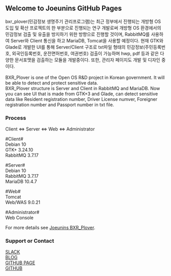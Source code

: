 ## Welcome to Joeunins GitHub Pages

bxr_plover(민감정보 생명주기 관리프로그램)는 최근 정부에서 진행되는 개방형 OS 도입 및 확산 프로젝트의 한 부분으로 진행되는 연구 개발로써 개방형 OS 환경에서의 민감정보 검출 및 유출을 방지하기 위한 방향으로 진행할 것이며, RabbitMQ를 사용하여 Server와 Client 통신을 하고 MariaDB, Tomcat을 사용할 예정이다. 현재 GTK와 Glade로 개발한 UI를 통해 Server/Client 구조로 txt파일 형태의 민감정보(주민등록번호, 외국인등록번호, 운전면허번호, 여권번호) 검출이 가능하며 hwp, pdf 등과 같은 다양한 문서포맷을 검출하는 모듈을 개발중이다. 또한, 관리자 페이지도 개발 및 디자인 중이다.<br><br>
BXR_Plover is one of the Open OS R&D project in Korean government. It will be able to detect and protect sensitive data.<br>
BXR_Plover structure is Server and Client in RabbitMQ and MariaDB. Now you can see UI that is made from GTK+3 and Glade, can detect sensitive data like Resident registration number, Driver License numver, Foreigner registration number and Passport number in txt file.<br>

### Process

Client <=> Server <=> Web <=> Administrator<br>

#Client#<br>
Debian 10<br>
GTK+ 3.24.10<br>
RabbitMQ 3.7.17<br>

#Server#<br>
Debian 10<br>
RabbitMQ 3.7.17<br>
MariaDB 10.4.7<br>

#Web#<br>
Tomcat<br>
Web/WAS 9.0.21<br>

#Administrator#<br>
Web Console<br>

For more details see [Joeunins BXR_Plover](https://github.com/joeuninsrnd/bxr_plover).<br>

### Support or Contact

[SLACK](https://joeunins.slack.com)<br>
[BLOG](https://joeuninsrnd.tistory.com)<br>
[GITHUB PAGE](https://joeuninsrnd.github.io)<br>
[GITHUB](https://github.com/joeuninsrnd/bxr_plover/blob/master/CONTRIBUTING.md)<br>

